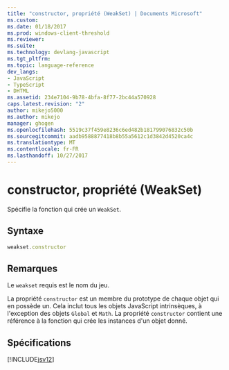 ```yaml
---
title: "constructor, propriété (WeakSet) | Documents Microsoft"
ms.custom: 
ms.date: 01/18/2017
ms.prod: windows-client-threshold
ms.reviewer: 
ms.suite: 
ms.technology: devlang-javascript
ms.tgt_pltfrm: 
ms.topic: language-reference
dev_langs:
- JavaScript
- TypeScript
- DHTML
ms.assetid: 234e7104-9b78-4bfa-8f77-2bc44a570928
caps.latest.revision: "2"
author: mikejo5000
ms.author: mikejo
manager: ghogen
ms.openlocfilehash: 5519c37f459e8236c6ed482b181799076832c50b
ms.sourcegitcommit: aadb9588877418b8b55a5612c1d3842d4520ca4c
ms.translationtype: MT
ms.contentlocale: fr-FR
ms.lasthandoff: 10/27/2017
---
```

# <a name="constructor-property-weakset"></a>constructor, propriété (WeakSet)
Spécifie la fonction qui crée un `WeakSet`.  
  
## <a name="syntax"></a>Syntaxe  
  
```JavaScript  
weakset.constructor  
```  
  
## <a name="remarks"></a>Remarques  
 Le `weakset` requis est le nom du jeu.  
  
 La propriété `constructor` est un membre du prototype de chaque objet qui en possède un. Cela inclut tous les objets JavaScript intrinsèques, à l'exception des objets `Global` et `Math`. La propriété `constructor` contient une référence à la fonction qui crée les instances d'un objet donné.  
  
## <a name="requirements"></a>Spécifications  
 [!INCLUDE[jsv12](../../javascript/reference/includes/jsv12-md.md)]